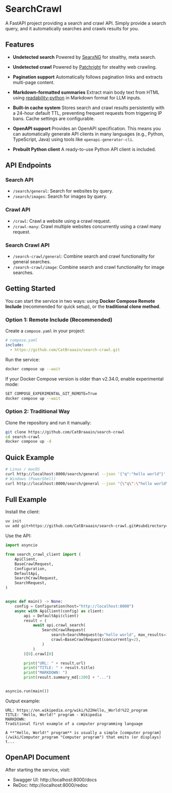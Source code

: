 # SearchCrawl

A FastAPI project providing a search and crawl API.
Simply provide a search query, and it automatically searches and crawls results for you.


## Features

- **Undetected search**
  Powered by [SearxNG](https://github.com/searxng/searxng) for stealthy, meta search.

- **Undetected crawl**
  Powered by [Patchright](https://github.com/CatBraaain/patchright) for stealthy web crawling.

- **Pagination support**
  Automatically follows pagination links and extracts multi-page content.

- **Markdown-formatted summaries**
  Extract main body text from HTML using [readability-python](https://github.com/buriy/python-readability) in Markdown format for LLM inputs.

- **Built-in cache system**
  Stores search and crawl results persistently with a 24-hour default TTL, preventing frequent requests from triggering IP bans. Cache settings are configurable.

- **OpenAPI support**
  Provides an OpenAPI specification.
  This means you can automatically generate API clients in many languages (e.g., Python, TypeScript, Java) using tools like `openapi-generator-cli`.

- **Prebuilt Python client**
  A ready-to-use Python API client is included.


## API Endpoints

### Search API
- `/search/general`: Search for websites by query.
- `/search/images`: Search for images by query.

### Crawl API
- `/crawl`: Crawl a website using a crawl request.
- `/crawl-many`: Crawl multiple websites concurrently using a crawl many request.

### Search Crawl API
- `/search-crawl/general`: Combine search and crawl functionality for general searches.
- `/search-crawl/image`: Combine search and crawl functionality for image searches.


## Getting Started

You can start the service in two ways:
using **Docker Compose Remote Include** (recommended for quick setup),
or the **traditional clone method**.

### Option 1: Remote Include (Recommended)

Create a `compose.yaml` in your project:
```yaml
# compose.yaml
include:
  - https://github.com/CatBraaain/search-crawl.git
```

Run the service:
```bash
docker compose up --wait
```

If your Docker Compose version is older than v2.34.0, enable experimental mode:
```bash
SET COMPOSE_EXPERIMENTAL_GIT_REMOTE=True
docker compose up --wait
```

### Option 2: Traditional Way
Clone the repository and run it manually:
```bash
git clone https://github.com/CatBraaain/search-crawl
cd search-crawl
docker compose up -d
```


## Quick Example
```bash
# Linux / macOS
curl http://localhost:8000/search/general --json '{"q":"hello world"}'
# Windows (PowerShell)
curl http://localhost:8000/search/general --json "{\"q\":\"hello world\"}"
```

## Full Example
Install the client:
```bash
uv init
uv add git+https://github.com/CatBraaain/search-crawl.git#subdirectory=search_crawl_client
```

Use the API:
```python
import asyncio

from search_crawl_client import (
    ApiClient,
    BaseCrawlRequest,
    Configuration,
    DefaultApi,
    SearchCrawlRequest,
    SearchRequest,
)


async def main() -> None:
    config = Configuration(host="http://localhost:8000")
    async with ApiClient(config) as client:
        api = DefaultApi(client)
        result = (
            await api.crawl_search(
                SearchCrawlRequest(
                    search=SearchRequest(q="hello world", max_results=1),
                    crawl=BaseCrawlRequest(concurrently=2),
                )
            )
        )[0].crawl[0]

        print("URL: " + result.url)
        print("TITLE: " + result.title)
        print("MARKDOWN: ")
        print(result.summary_md[:200] + "...")


asyncio.run(main())

```

Output example:
```text
URL: https://en.wikipedia.org/wiki/%22Hello,_World!%22_program
TITLE: "Hello, World!" program - Wikipedia
MARKDOWN:
Traditional first example of a computer programming language

A **"Hello, World!" program** is usually a simple [computer program](/wiki/Computer_program "Computer program") that emits (or displays) t...
```

## OpenAPI Document
After starting the service, visit:
- Swagger UI: http://localhost:8000/docs
- ReDoc: http://localhost:8000/redoc

